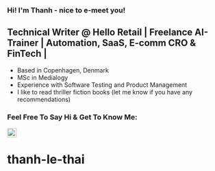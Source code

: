 ### Hi! I'm Thanh - nice to e-meet you!

## Technical Writer @ Hello Retail | Freelance AI-Trainer | Automation, SaaS, E-comm CRO & FinTech |

- Based in Copenhagen, Denmark
- MSc in Medialogy
- Experience with Software Testing and Product Management
- I like to read thriller fiction books (let me know if you have any recommendations)

### Feel Free To Say Hi & Get To Know Me:

[<img align="left" alt="https://linktr.ee/thanhthai" width="22px" src="[![z-W9-W-s-U0-400x400-removebg-preview.png](https://i.postimg.cc/CLNL1xCr/z-W9-W-s-U0-400x400-removebg-preview.png)](https://postimg.cc/TpKXNG4n)" />][linktree]

<br />

</details>

[linktree]: https://linktr.ee/thanhthai
# thanh-le-thai

